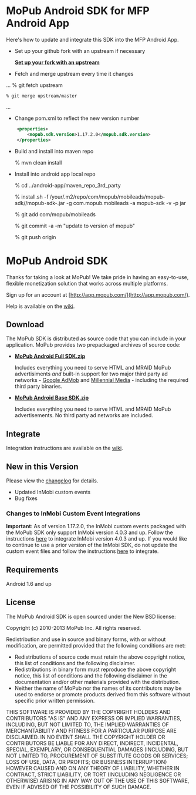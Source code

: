 # MoPub Android SDK for MFP Android App

Here's how to update and integrate this SDK into the MFP Android App.

- Set up your github fork with an upstream if necessary

  **[Set up your fork with an upstream](https://help.github.com/articles/syncing-a-fork)**

- Fetch and merge upstream every time it changes

...
	% git fetch upstream

	% git merge upstream/master
...

- Change pom.xml to reflect the new version number

```xml
	<properties>
		<mopub.sdk.version>1.17.2.0</mopub.sdk.version>
	</properties>
```

- Build and install into maven repo

	% mvn clean install

- Install into android app local repo

	% cd ../android-app/maven_repo_3rd_party

	% install.sh -f /your/.m2/repo/com/mopub/mobileads/mopub-sdk/<version>/mopub-sdk-<version>.jar -g com.mopub.mobileads -a mopub-sdk -v <version> -p jar

	% git add com/mopub/mobileads

	% git commit -a -m "update to version <version> of mopub"

	% git push origin <branchname>


# MoPub Android SDK

Thanks for taking a look at MoPub! We take pride in having an easy-to-use, flexible monetization solution that works across multiple platforms.

Sign up for an account at [http://app.mopub.com/](http://app.mopub.com/).

Help is available on the [wiki](https://github.com/mopub/mopub-android-sdk/wiki/Getting-Started).

## Download

The MoPub SDK is distributed as source code that you can include in your application.  MoPub provides two prepackaged archives of source code:

- **[MoPub Android Full SDK.zip](http://bit.ly/YUdU9v)**

  Includes everything you need to serve HTML and MRAID MoPub advertisiments *and* built-in support for two major third party ad networks - [Google AdMob](http://www.google.com/ads/admob/) and [Millennial Media](http://www.millennialmedia.com/) - including the required third party binaries.

- **[MoPub Android Base SDK.zip](http://bit.ly/YUdWhH)**

  Includes everything you need to serve HTML and MRAID MoPub advertisements.  No third party ad networks are included.

## Integrate

Integration instructions are available on the [wiki](https://github.com/mopub/mopub-android-sdk/wiki/Getting-Started).


## New in this Version

Please view the [changelog](https://github.com/mopub/mopub-android-sdk/blob/master/CHANGELOG.md) for details.

  - Updated InMobi custom events
  - Bug fixes

### Changes to InMobi Custom Event Integrations
**Important**: As of version 1.17.2.0, the InMobi custom events packaged with the MoPub SDK only support InMobi version 4.0.3 and up. Follow the instructions [here](https://www.inmobi.com/support/integration/23817448/22051163/android-sdk-integration-guide/) to integrate InMobi version 4.0.3 and up. If you would like to continue to use a prior version of the InMobi SDK, do not update the custom event files and follow the instructions [here](https://www.inmobi.com/support/art/23806682/22095493/mopub-adaptor-android-sdk-integration-guide/) to integrate.

## Requirements

Android 1.6 and up

## License

The MoPub Android SDK is open sourced under the New BSD license:

Copyright (c) 2010-2013 MoPub Inc.
All rights reserved.

Redistribution and use in source and binary forms, with or without modification, are permitted provided that the following conditions are met:

* Redistributions of source code must retain the above copyright notice, this list of conditions and the following disclaimer.
* Redistributions in binary form must reproduce the above copyright notice, this list of conditions and the following disclaimer in the documentation and/or other materials provided with the distribution.
* Neither the name of MoPub nor the names of its contributors may be used to endorse or promote products derived from this software without specific prior written permission.

THIS SOFTWARE IS PROVIDED BY THE COPYRIGHT HOLDERS AND CONTRIBUTORS "AS IS" AND ANY EXPRESS OR IMPLIED WARRANTIES, INCLUDING, BUT NOT LIMITED TO, THE IMPLIED WARRANTIES OF MERCHANTABILITY AND FITNESS FOR A PARTICULAR PURPOSE ARE DISCLAIMED. IN NO EVENT SHALL THE COPYRIGHT HOLDER OR CONTRIBUTORS BE LIABLE FOR ANY DIRECT, INDIRECT, INCIDENTAL, SPECIAL, EXEMPLARY, OR CONSEQUENTIAL DAMAGES (INCLUDING, BUT NOT LIMITED TO, PROCUREMENT OF SUBSTITUTE GOODS OR SERVICES; LOSS OF USE, DATA, OR PROFITS; OR BUSINESS INTERRUPTION) HOWEVER CAUSED AND ON ANY THEORY OF LIABILITY, WHETHER IN CONTRACT, STRICT LIABILITY, OR TORT (INCLUDING NEGLIGENCE OR OTHERWISE) ARISING IN ANY WAY OUT OF THE USE OF THIS SOFTWARE, EVEN IF ADVISED OF THE POSSIBILITY OF SUCH DAMAGE.
